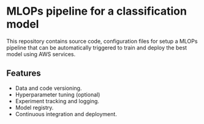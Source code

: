 # MLOPs pipeline for a classification model

This repository contains source code, configuration files for setup a MLOPs pipeline that can be automatically triggered to train and deploy the best model using AWS services.
## Features
- Data and code versioning.
- Hyperparameter tuning (optional)
- Experiment tracking and logging.
- Model registry.
- Continuous integration and deployment.
